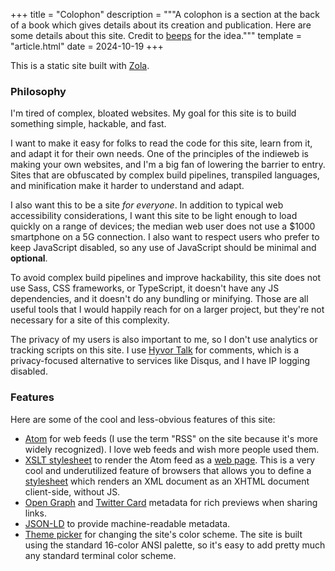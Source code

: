 +++
title = "Colophon"
description = """A colophon is a section at the back of a book which gives
details about its creation and publication. Here are some details about this
site. Credit to [beeps](https://beeps.website/) for the idea."""
template = "article.html"
date = 2024-10-19
+++

This is a static site built with [Zola](https://www.getzola.org/).

### Philosophy

I'm tired of complex, bloated websites. My goal for this site is to build
something simple, hackable, and fast.

I want to make it easy for folks to read the code for this site, learn from it,
and adapt it for their own needs. One of the principles of the indieweb is
making your own websites, and I'm a big fan of lowering the barrier to entry.
Sites that are obfuscated by complex build pipelines, transpiled languages, and
minification make it harder to understand and adapt.

I also want this to be a site *for everyone*. In addition to typical web
accessibility considerations, I want this site to be light enough to load
quickly on a range of devices; the median web user does not use a $1000
smartphone on a 5G connection. I also want to respect users who prefer to keep
JavaScript disabled, so any use of JavaScript should be minimal and
**optional**.

To avoid complex build pipelines and improve hackability, this site does not use
Sass, CSS frameworks, or TypeScript, it doesn't have any JS dependencies, and it
doesn't do any bundling or minifying. Those are all useful tools that I would
happily reach for on a larger project, but they're not necessary for a site of
this complexity.

The privacy of my users is also important to me, so I don't use analytics or
tracking scripts on this site. I use [Hyvor Talk](https://talk.hyvor.com/) for
comments, which is a privacy-focused alternative to services like Disqus, and I
have IP logging disabled.

### Features

Here are some of the cool and less-obvious features of this site:

- [Atom](https://validator.w3.org/feed/docs/atom.html) for web feeds (I use the
  term "RSS" on the site because it's more widely recognized). I love web feeds
  and wish more people used them.
- [XSLT stylesheet](https://developer.mozilla.org/en-US/docs/Web/XSLT) to render
  the Atom feed as a [web page](/log/feed.xml). This is a very cool and
  underutilized feature of browsers that allows you to define a
  [stylesheet](https://github.com/justlark/lark.gay/blob/main/static/assets/atom.xsl)
  which renders an XML document as an XHTML document client-side, without JS.
- [Open Graph](https://ogp.me/) and [Twitter
  Card](https://developer.x.com/en/docs/x-for-websites/cards/overview/abouts-cards)
  metadata for rich previews when sharing links.
- [JSON-LD](https://json-ld.org/) to provide machine-readable metadata.
- [Theme picker](/#theme-picker) for changing the site's color scheme. The site
  is built using the standard 16-color ANSI palette, so it's easy to add pretty
  much any standard terminal color scheme.
